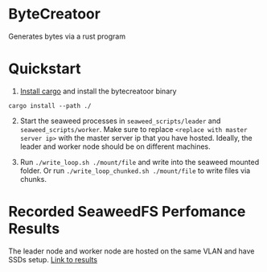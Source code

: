 # ByteCreatoor

Generates bytes via a rust program

# Quickstart

1. [Install cargo](https://doc.rust-lang.org/cargo/getting-started/installation.html) and install the bytecreatoor binary
```
cargo install --path ./
```

2. Start the seaweed processes in `seaweed_scripts/leader` and `seaweed_scripts/worker`.
Make sure to replace `<replace with master server ip>` with the master server ip that you have hosted.
Ideally, the leader and worker node should be on different machines.

3. Run `./write_loop.sh ./mount/file` and write into the seaweed mounted folder. Or run `./write_loop_chunked.sh ./mount/file` to write files via chunks.

# Recorded SeaweedFS Perfomance Results
The leader node and worker node are hosted on the same VLAN and have SSDs setup. [Link to results](https://docs.google.com/spreadsheets/d/1CsI-g4rr4uvJy_cNNqsViEDLh89l-E3P4bhyFsMTZPY/edit?usp=sharing)

